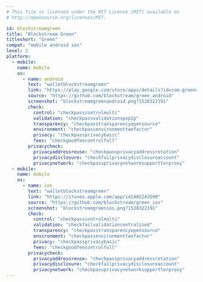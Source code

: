 ```yaml
---
# This file is licensed under the MIT License (MIT) available on
# http://opensource.org/licenses/MIT.

id: blockstreamgreen
title: "Blockstream Green"
titleshort: "Green"
compat: "mobile android ios"
level: 2
platform:
  - mobile:
    name: mobile
    os:
      - name: android
        text: "walletblockstreamgreen"
        link: "https://play.google.com/store/apps/details?id=com.greenaddress.greenbits_android_wallet"
        source: "https://github.com/blockstream/green_android"
        screenshot: "blockstreamgreenandroid.png?1528322191"
        check:
          control: "checkpasscontrolmulti"
          validation: "checkpassvalidationspvp2p"
          transparency: "checkpasstransparencyopensource"
          environment: "checkpassenvironmenttwofactor"
          privacy: "checkpassprivacybasic"
          fees: "checkgoodfeecontrolfull"
        privacycheck:
          privacyaddressreuse: "checkpassprivacyaddressrotation"
          privacydisclosure: "checkfailprivacydisclosureaccount"
          privacynetwork: "checkpassprivacynetworksupporttorproxy"
  - mobile:
    name: mobile
    os:
      - name: ios
        text: "walletblockstreamgreen"
        link: "https://itunes.apple.com/app/id1402243590"
        source: "https://github.com/blockstream/green_ios"
        screenshot: "blockstreamgreenios.png?1528322191"
        check:
          control: "checkpasscontrolmulti"
          validation: "checkfailvalidationcentralized"
          transparency: "checkpasstransparencyopensource"
          environment: "checkpassenvironmenttwofactor"
          privacy: "checkpassprivacybasic"
          fees: "checkgoodfeecontrolfull"
        privacycheck:
          privacyaddressreuse: "checkpassprivacyaddressrotation"
          privacydisclosure: "checkfailprivacydisclosureaccount"
          privacynetwork: "checkpassprivacynetworksupporttorproxy"
---
```

